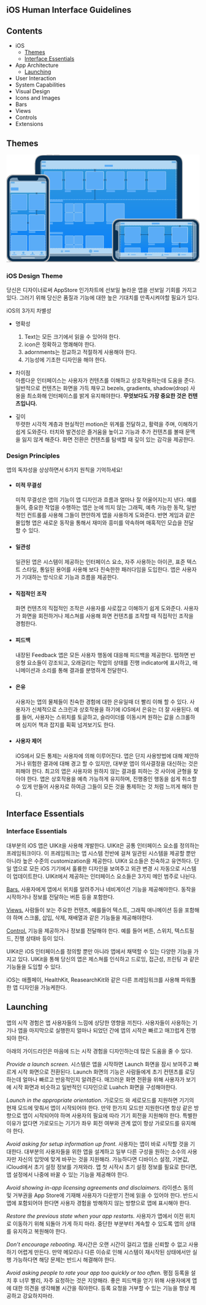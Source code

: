 ## iOS Human Interface Guidelines

## **Contents** 
- iOS
  - [Themes](#Themes)
  - [Interface Essentials](#interface-essentials)
- App Architecture
  - [Launching](#Launching)
- User Interaction
- System Capabilities
- Visual Design
- Icons and Images
- Bars
- Views
- Controls
- Extensions
###

## Themes

![iOS-Hero](img/iOS-Hero.svg)

### iOS Design Theme
당신은 디자이너로써 AppStore 인가차트에 선보일 놀라운 앱을 선보일 기회를 가지고 있다. 그러기 위해 당신은 품질과 기능에 대한 높은 기대치를 만족시켜야할 필요가 있다.

iOS의 3가지 차별성


* 명확성
  1. Text는 모든 크기에서 읽을 수 있어야 한다.
  2. icon은 정확하고 명쾌해야 한다.
  3. adornments는 정교하고 적절하게 사용해야 한다.
  4. 기능성에 기초한 디자인을 해야 한다.


* 차이점  
  아름다운 인터페이스는 사용자가 컨텐츠를 이해하고 상호작용하는데 도움을 준다. 일반적으로 컨텐츠는 화면을 가득 채우고 bezels, gradients, shadow(drop) 사용을 최소화해 인터페이스를 밝게 유지해야한다. **무엇보다도 가장 중요한 것은 컨텐츠입니다.**  


* 깊이  
  뚜렷한 시각적 계층과 현실적인 motion은 위계를 전달하고, 활력을 주며, 이해하기 쉽게 도와준다. 터치와 발견성은 즐거움을 높이고 기능과 추가 컨텐츠를 볼때 문맥을 잃지 않게 해준다. 화면 전환은 컨텐츠를 탐색할 때 깊이 있는 감각을 제공한다.
  ###

  
### Design Principles
앱의 독자성을 상상하면서 6가지 원칙을 기억하세요!
* #### 미적 무결성  
  미적 무결성은 앱의 기능이 앱 디자인과 흐름과 얼마나 잘 어울어지는지 낸다. 예를 들어, 중요한 작업을 수행하는 앱은 눈에 띄지 않는 그래픽, 예측 가능한 동작, 일반적인 컨트롤를 사용해 그들이 편안하게 앱을 사용하게 도와준다. 반면 게임과 같은 몰입형 앱은 새로운 동작을 통해서 재미와 흥미를 약속하며 매혹적인 모습을 전달 할 수 있다.
  ###
* #### 일관성  
  일관된 앱은 시스템이 제공하는 인터페이스 요소, 자주 사용하는 아이콘, 표준 텍스트 스타일, 통일된 용어를 사용해 보다 친숙한한  패러다임을 도입한다. 앱은 사용자가 기대하는 방식으로 기능과 흐름을 제공한다.
  ###
* #### 직접적인 조작  
  화면 컨텐츠의 직접적인 조작은 사용자를 사로잡고 이해하기 쉽게 도와준다. 사용자가 화면을 회전하거나 제스쳐를 사용해 화면 컨텐츠를 조작할 때 직접적인 조작을 경험한다.
  ###
* #### 피드백  
  내장된 Feedback 앱은 모든 사용자 행동에 대응해 피드백을 제공한다. 탭하면 반응형 요소들이 강조되고, 오래걸리는 작업의 상태를 진행 indicator에 표시하고, 애니메이션과 소리를 통해 결과를 분명하게 전달한다.
  ###
* #### 은유  
  사용자는 앱의 물체들이 친숙한 경험에 대한 은유일때 더 빨리 이해 할 수 있다. 사용자가 신체적으로 스크린과 상호작용을 하기에 iOS에서 은유는 더 잘 사용된다. 예를 들어, 사용자는 스위치를 토글하고, 슬라이더를 이동시켜 원하는 값을 스크롤하며 심지어 책과 잡지를 휙휙 넘겨보기도 한다.
  ###
* #### 사용자 제어  
  iOS에서 모든 통제는 사용자에 의해 이루어진다. 앱은 단지 사용방법에 대해 제안하거나 위험한 결과에 대해 경고 할 수 있지만, 대부분 앱이 의사결정을 대신하는 것은 피해야 한다. 최고의 앱은 사용자와 원하지 않는 결과를 피하는 것 사이에 균형을 찾아야 한다. 앱은 상호작용을 예측 가능하게 유지하며, 진행중인 행동을 쉽게 취소할 수 있게 만들어 사용자로 하여금 그들이 모든 것을 통제하는 것 처럼 느끼게 해야 한다.



## Interface Essentials

### Interface Essentials
대부분의 iOS 앱은 UIKit을 사용해 개발한다. UIKit은 공통 인터페이스 요소를 정의하는 프레임워크이다. 이 프레임워크는 앱 시스템 전반에 걸쳐 일관된 시스템을 제공할 뿐만 아니라 높은 수준의 customization을 제공한다. UIKit 요소들은 친숙하고 유연하다. 단일 앱으로 모든 iOS 기기에서 훌륭한 디자인을 보여주고 외관 변경 시 자동으로 시스템이 업데이트한다. UIKit에서 제공하는 인터페이스 요소들은 3가지 메인 범주로 나뉜다.


[Bars.](#Bars)
사용자에게 앱에서 위치를 알려주거나 네비게이션 기능을 제공해야한다.
동작을 시작하거나 정보를 전달하는 버튼 등을 포함한다.

[Views.](#Views)
사람들이 보는 주요한 컨텐츠, 예를들어 텍스트, 그래픽 애니메이션 등을 포함해야 하며 스크롤, 삽입, 삭제, 재배열과 같은 기능들을 제공해야한다.

[Control.](#Controls)
기능을 제공하거나 정보를 전달해야 한다. 예를 들어 버튼, 스위치, 텍스트필드, 진행 상태바 등이 있다.


UIKit은 iOS 인터페이스를 정의할 뿐만 아니라 앱에서 채택할 수 있는 다양한 기능을 가지고 있다. UIKit을 통해 당신의 앱은 제스쳐를 인식하고 드로잉, 접근성, 프린팅 과 같은 기능들을 도입할 수 있다.

iOS는 애플페이, HealthKit, ReasearchKit와 같은 다른 프레임워크를 사용해 파워풀한 앱 디자인을 가능케한다.



## Launching
앱의 시작 경험은 앱 사용자들의 느낌에 상당한 영향을 끼친다. 사용자들이 사용하는 기기나 앱을 마지막으로 실행한지 얼마나 되었던 간에 앱의 시작은 빠르고 매끄럽게 진행되야 한다.

아래의 가이드라인은 마음에 드는 시작 경험을 디자인하는데 많은 도움을 줄 수 있다.

*Provide a launch screen.* 시스템은 앱을 시작하면 Launch 화면을 잠시 보여주고 빠르게 시작 화면으로 전환된다. Launch 화면의 기능은 사람들에게 초기 컨텐츠를 로딩하는데 얼마나 빠르고 반응적인지 알려준다. 매끄러운 화면 전환을 위해 사용자가 보기에 시작 화면과 비슷하고 일반적인 디자인으로 Luahch 화면을 구성해야한다.


*Launch in the appropriate orientation.* 가로모드 와 세로모드를 지원하면 기기의 현재 모드에 맞춰서 앱이 시작되어야 한다. 만약 한가지 모드만 지원한다면 항상 같은 방향으로 앱이 시작되어야 하며 사용자의 필요에 따라 기기 회전을 지원해야 한다. 특별한 이유가 없다면 가로모드는 기기가 좌우 회전 여부와 관계 없이 항상 가로모드를 유지해야 한다.


*Avoid asking for setup information up front.* 사용자는 앱이 바로 시작할 것을 기대한다. 대부분의 사용자들을 위한 앱을 설계하고 일부 다른 구성을 원하는 소수의 사용자만 자신의 입맛에 맞게 바꾸는 것을 지원해라. 가능하다면 디바이스 설정, 기본값, iCloud에서 초기 설정 정보를 가져와라. 앱 첫 시작시 초기 설정 정보를 필요로 한다면, 앱 설정에서 나중에 바꿀 수 있는 기능을 제공해야 한다.


*Avoid showing in-app licensing agreements and disclaimers.* 라이센스 동의 및 거부권을 App Store에 기재해 사용자가 다운받기 전에 읽을 수 있어야 한다. 반드시 앱에 포함되어야 한다면 사용자 경험을 방해하지 않는 방향으로 앱에 표시해야 한다.


*Restore the previous state when your app restarts.* 사용자가 앱에서 이전 위치로 이동하기 위해 되돌아 가게 하지 마라. 중단한 부분부터 계속할 수 있도록 앱의 상태를 유지하고 복원해야 한다.


*Don’t encourage rebooting.* 재시간은 오랜 시간이 걸리고 앱을 신뢰할 수 없고 사용하기 어렵게 만든다. 만약 메모리나 다른 이슈로 인해 시스템이 재시작된 상태에서만 실행 가능하다면 해당 문제는 반드시 해결해야 한다.


*Avoid asking people to rate your app too quickly or too often.* 평점 등록을 설치 후 너무 빨리, 자주 요청하는 것은 지양해라. 좋은 피드백을 얻기 위해 사용자에게 앱에 대한 의견을 생각해볼 시간을 줘야한다. 등록 요청을 거부할 수 있는 기능을 항상 제공하고 강요하지마라.
